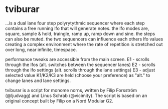 # tviburar
...is a dual lane four step polyrytythmic sequencer where each step contains a free running lfo that will generate notes.
the lfo modes are, square, sample & hold, traingle, ramp up, ramp down and sine. the steps can also be muted.
the two sequencers can influence each others lfo values creating a complex environment where the rate of repetition is stretched out over long, near infinite, timespace.

performance tweaks are accessible from the main screen.
E1 - scrolls through the lfos (alt. switches between the sequencer lanes)
E2 - scrolls through the lfo settings (alt. scrolls through the lane settings)
E3 - adjust selected value
K1/K2/K3 are held (choose your preference) as "alt." to change lanes and lane settings.

tviburar is a script for monome norns, written by Filip Forsström (@ljudvagg) and Linus Schrab (@vicimity).
The script is based on an original concept built by Filip on a Nord Modular G2.
